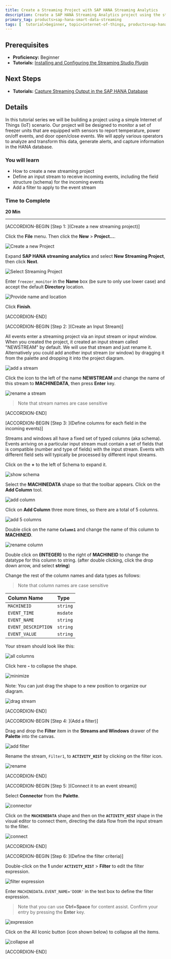 ```yaml
---
title: Create a Streaming Project with SAP HANA Streaming Analytics
description: Create a SAP HANA Streaming Analytics project using the streaming plug-in for Eclipse.
primary_tag: products>sap-hana-smart-data-streaming
tags: [  tutorial>beginner, topic>internet-of-things, products>sap-hana-smart-data-streaming, products>sap-hana\,-express-edition   ]
---
```

## Prerequisites  
 - **Proficiency:** Beginner
 - **Tutorials:** [Installing and Configuring the Streaming Studio Plugin](https://www.sap.com/developer/tutorials/hxe-ua-streaming-plugin.html)

## Next Steps
 - **Tutorials:** [Capture Streaming Output in the SAP HANA Database](https://www.sap.com/developer/tutorials/sds-event-stream-tables.html)

## Details

In this tutorial series we will be building a project using a simple Internet of Things (IoT) scenario.  Our project will be designed to monitor a set of freezer units that are equipped with sensors to report temperature, power on/off events, and door open/close events. We will apply various operators to analyze and transform this data, generate alerts, and capture information in the HANA database.

### You will learn  
 - How to create a new streaming project
 - Define an input stream to receive incoming events, including the field structure (schema) for the incoming events
 - Add a filter to apply to the event stream

### Time to Complete
**20 Min**

---
[ACCORDION-BEGIN [Step 1: ](Create a new streaming project)]

Click the **File** menu. Then click the **New** > **Project...**.

![Create a new Project](1-create-a-new-project.png)

Expand **SAP HANA streaming analytics** and select **New Streaming Project**, then click **Next**.

![Select Streaming Project](2-select-streaming-project-02.png)

Enter `freezer_monitor` in the **Name** box (be sure to only use lower case) and accept the default **Directory** location.

![Provide name and location](3-project-name.png)

Click **Finish**.


[ACCORDION-END]

[ACCORDION-BEGIN [Step 2: ](Create an Input Stream)]

All events enter a streaming project via an input stream or input window. When you created the project, it created an input stream called "NEWSTREAM" by default. We will use that stream and just rename it.  Alternatively you could add another input stream (or window) by dragging it from the palette and dropping it into the project diagram.

![add a stream](1-add-a-stream.png)

Click the icon to the left of the name **NEWSTREAM** and change the name of this stream to **MACHINEDATA**, then press **Enter** key.

![rename a stream](2-rename-a-stream.png)

> Note that stream names are case sensitive


[ACCORDION-END]

[ACCORDION-BEGIN [Step 3: ](Define columns for each field in the incoming events)]

Streams and windows all have a fixed set of typed columns (aka schema). Events arriving on a particular input stream must contain a set of fields that is compatible (number and type of fields) with the input stream.  Events with different field sets will typically be processed by different input streams.

Click on the **+** to the left of Schema to expand it.

![show schema](3-show-schema.png)

Select the **MACHINEDATA** shape so that the toolbar appears. Click on the **Add Column** tool.

![add column](4-add-column.png)

Click on **Add Column** three more times, so there are a total of 5 columns.

![add 5 columns](5-add-5-columns.png)

Double click on the name **`Column1`** and change the name of this column to **MACHINEID**.

![rename column](6-rename-column.png)

Double click on **(INTEGER)** to the right of **MACHINEID** to change the datatype for this column to string. (after double clicking, click the drop down arrow, and select **string**)

Change the rest of the column names and data types as follows:

> Note that column names are case sensitive

Column Name         | Type
:----------------   | :----------------
`MACHINEID`         | `string`
`EVENT_TIME`        | `msdate`
`EVENT_NAME`        | `string`
`EVENT_DESCRIPTION` | `string`
`EVENT_VALUE`       | `string`

Your stream should look like this:

![all columns](8-all-columns.png)

Click here **-**  to collapse the shape.

![minimize](9-minimize.png)

Note: You can just drag the shape to a new position to organize our diagram.

![drag stream](10-drag-stream.png)


[ACCORDION-END]

[ACCORDION-BEGIN [Step 4: ](Add a filter)]

Drag and drop the **Filter** item in the **Streams and Windows** drawer of the **Palette** into the canvas.

![add filter](1-add-filter-02.png)

Rename the stream, `Filter1`, to **`ACTIVITY_HIST`** by clicking on the filter icon.

![rename](2-rename-filter.png)


[ACCORDION-END]

[ACCORDION-BEGIN [Step 5: ](Connect it to an event stream)]

Select **Connector** from the **Palette**.

![connector](3-add-connector.png)

Click on the **`MACHINEDATA`** shape and then on the **`ACTIVITY_HIST`** shape in the visual editor to connect them, directing the data flow from the input stream to the filter.

![connect](4-connect-parts.png)


[ACCORDION-END]

[ACCORDION-BEGIN [Step 6: ](Define the filter criteria)]

Double-click on the **1** under **`ACTIVITY_HIST`** > **Filter** to edit the filter expression.

![filter expression](5-filter-expression.png)

Enter `MACHINEDATA.EVENT_NAME='DOOR'` in the text box to define the filter expression.

> Note that you can use **Ctrl+Space** for content assist. Confirm your entry by pressing the **Enter** key.

![expression](6-expression.png)

Click on the All Iconic button (icon shown below) to collapse all the items.

![collapse all](7-collapse.png)


[ACCORDION-END]
